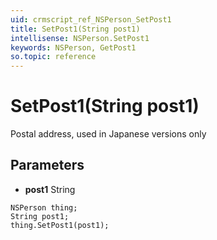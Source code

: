 ```yaml
---
uid: crmscript_ref_NSPerson_SetPost1
title: SetPost1(String post1)
intellisense: NSPerson.SetPost1
keywords: NSPerson, GetPost1
so.topic: reference
---
```


# SetPost1(String post1)

Postal address, used in Japanese versions only

## Parameters

* **post1** String

```crmscript
NSPerson thing;
String post1;
thing.SetPost1(post1);
```

